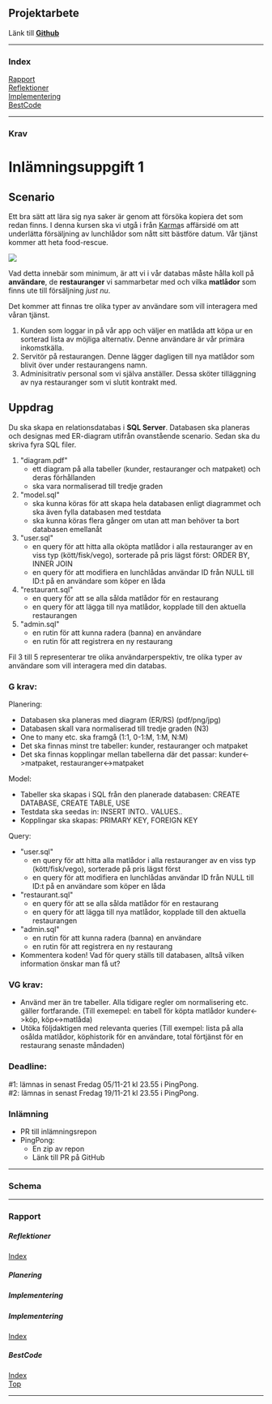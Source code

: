 ## Projektarbete

Länk till **[Github](https://github.com/JoakimIengstrom/Datalagring-inl-mningsuppgift1)**

---

### Index

[Rapport](#Rapport)  
[Reflektioner](#Reflektioner)  
[Implementering](#Implementering)  
[BestCode](#BestCode)

---

### Krav

# Inlämningsuppgift 1

## Scenario

Ett bra sätt att lära sig nya saker är genom att försöka kopiera det som redan finns.
I denna kursen ska vi utgå i från [Karma](https://www.karma.life/)s affärsidé om
att underlätta försäljning av lunchlådor som nått sitt bästföre datum. Vår tjänst kommer
att heta food-rescue.

<img src="img\12341234.png"></img>

Vad detta innebär som minimum, är att vi i vår databas måste hålla koll på **användare**,
de **restauranger** vi sammarbetar med och vilka **matlådor** som finns ute till försäljning
_just nu_.

Det kommer att finnas tre olika typer av användare som vill interagera med våran tjänst.

1. Kunden som loggar in på vår app och väljer en matlåda att köpa ur en sorterad lista av
   möjliga alternativ. Denne användare är vår primära inkomstkälla.
2. Servitör på restaurangen. Denne lägger dagligen till nya matlådor som blivit över
   under restaurangens namn.
3. Adminisitrativ personal som vi själva anställer. Dessa sköter tilläggning av nya
   restauranger som vi slutit kontrakt med.

## Uppdrag

Du ska skapa en relationsdatabas i **SQL Server**. Databasen ska planeras och designas med ER-diagram
utifrån ovanstående scenario. Sedan ska du skriva fyra SQL filer.

1. "diagram.pdf"
   - ett diagram på alla tabeller (kunder, restauranger och matpaket) och deras förhållanden
   - ska vara normaliserad till tredje graden
2. "model.sql"
   - ska kunna köras för att skapa hela databasen enligt diagrammet och ska även fylla databasen med testdata
   - ska kunna köras flera gånger om utan att man behöver ta bort databasen emellanåt
3. "user.sql"
   - en query för att hitta alla oköpta matlådor i alla restauranger av en viss typ (kött/fisk/vego), sorterade på pris lägst först: ORDER BY, INNER JOIN
   - en query för att modifiera en lunchlådas användar ID från NULL till ID:t på en användare som köper en låda
4. "restaurant.sql"
   - en query för att se alla sålda matlådor för en restaurang
   - en query för att lägga till nya matlådor, kopplade till den aktuella restaurangen
5. "admin.sql"
   - en rutin för att kunna radera (banna) en användare
   - en rutin för att registrera en ny restaurang

Fil 3 till 5 representerar tre olika användarperspektiv, tre olika typer av användare som vill
interagera med din databas.

### G krav:

Planering:

- Databasen ska planeras med diagram (ER/RS) (pdf/png/jpg)
- Databasen skall vara normaliserad till tredje graden (N3)
- One to many etc. ska framgå (1:1, 0-1:M, 1:M, N:M)
- Det ska finnas minst tre tabeller: kunder, restauranger och matpaket
- Det ska finnas kopplingar mellan tabellerna där det passar: kunder<->matpaket, restauranger<->matpaket

Model:

- Tabeller ska skapas i SQL från den planerade databasen: CREATE DATABASE, CREATE TABLE, USE
- Testdata ska seedas in: INSERT INTO.. VALUES..
- Kopplingar ska skapas: PRIMARY KEY, FOREIGN KEY

Query:

- "user.sql"
  - en query för att hitta alla matlådor i alla restauranger av en viss typ (kött/fisk/vego), sorterade på pris lägst först
  - en query för att modifiera en lunchlådas användar ID från NULL till ID:t på en användare som köper en låda
- "restaurant.sql"
  - en query för att se alla sålda matlådor för en restaurang
  - en query för att lägga till nya matlådor, kopplade till den aktuella restaurangen
- "admin.sql"
  - en rutin för att kunna radera (banna) en användare
  - en rutin för att registrera en ny restaurang
- Kommentera koden! Vad för query ställs till databasen, alltså vilken information önskar man få ut?

### VG krav:

- Använd mer än tre tabeller. Alla tidigare regler om normalisering etc. gäller fortfarande.
  (Till exemepel: en tabell för köpta matlådor kunder<->köp, köp<->matlåda)
- Utöka följdaktigen med relevanta queries (Till exempel: lista på alla osålda matlådor, köphistorik för en användare, total förtjänst för en restaurang senaste måndaden)

### Deadline:

#1: lämnas in senast Fredag 05/11-21 kl 23.55 i PingPong.  
#2: lämnas in senast Fredag 19/11-21 kl 23.55 i PingPong.

### Inlämning

- PR till inlämningsrepon
- PingPong:
  - En zip av repon
  - Länk till PR på GitHub


---

### Schema

---
### Rapport

##### Reflektioner 
[Index](#Index) 

##### Planering

##### Implementering

##### Implementering  
[Index](#Index)

##### BestCode 

[Index](#Index)  
[Top](#Projektarbete) 
 
---
